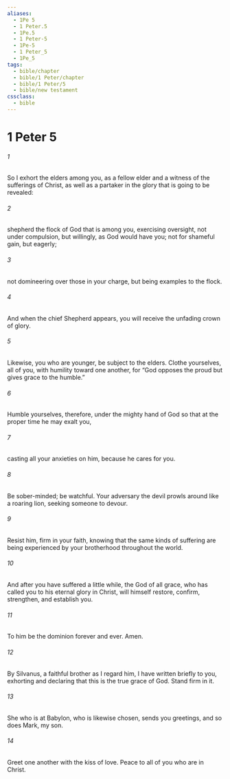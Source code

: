 ```yaml
---
aliases:
  - 1Pe 5
  - 1 Peter.5
  - 1Pe.5
  - 1 Peter-5
  - 1Pe-5
  - 1 Peter_5
  - 1Pe_5
tags:
  - bible/chapter
  - bible/1 Peter/chapter
  - bible/1 Peter/5
  - bible/new testament
cssclass:
  - bible
---
```


# 1 Peter 5

###### 1
So I exhort the elders among you, as a fellow elder and a witness of the sufferings of Christ, as well as a partaker in the glory that is going to be revealed:
###### 2
shepherd the flock of God that is among you, exercising oversight,  not under compulsion, but willingly, as God would have you;  not for shameful gain, but eagerly;
###### 3
not domineering over those in your charge, but being examples to the flock.
###### 4
And when the chief Shepherd appears, you will receive the unfading crown of glory.
###### 5
Likewise, you who are younger, be subject to the elders. Clothe yourselves, all of you, with humility toward one another, for “God opposes the proud but gives grace to the humble.”
###### 6
Humble yourselves, therefore, under the mighty hand of God so that at the proper time he may exalt you,
###### 7
casting all your anxieties on him, because he cares for you.
###### 8
Be sober-minded; be watchful. Your adversary the devil prowls around like a roaring lion, seeking someone to devour.
###### 9
Resist him, firm in your faith, knowing that the same kinds of suffering are being experienced by your brotherhood throughout the world.
###### 10
And after you have suffered a little while, the God of all grace, who has called you to his eternal glory in Christ, will himself restore, confirm, strengthen, and establish you.
###### 11
To him be the dominion forever and ever. Amen.
###### 12
By Silvanus, a faithful brother as I regard him, I have written briefly to you, exhorting and declaring that this is the true grace of God. Stand firm in it.
###### 13
She who is at Babylon, who is likewise chosen, sends you greetings, and so does Mark, my son.
###### 14
Greet one another with the kiss of love.   Peace to all of you who are in Christ.


